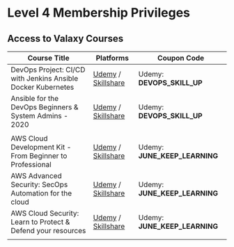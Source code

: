 # Level 4 Membership Privileges

## Access to Valaxy Courses



| Course Title | Platforms | Coupon Code |
|-|-|-|
|DevOps Project: CI/CD with Jenkins Ansible Docker Kubernetes| [Udemy](https://www.udemy.com/course/valaxy-devops/?referralCode=8147A5CF4C8C7D9E253F) / [Skillshare](https://skl.sh/2LsZIAO)  | Udemy: **DEVOPS_SKILL_UP** |
|Ansible for the DevOps Beginners & System Admins - 2020| [Udemy](https://www.udemy.com/course/valaxy-ansible/?referralCode=9F36DC2010AEB6D64263) / [Skillshare](https://skl.sh/2O4b8Ma) | Udemy: **DEVOPS_SKILL_UP** |
| | | |
| AWS Cloud Development Kit - From Beginner to Professional |[Udemy](https://www.udemy.com/course/aws-cloud-development-kit-from-beginner-to-professional/?referralCode=E15D7FB64E417C547579) / [Skillshare](https://www.skillshare.com/r/profile/Kumar/407603333)| Udemy: **JUNE_KEEP_LEARNING** |
|AWS Advanced Security: SecOps Automation for the cloud|[Udemy](https://www.udemy.com/course/aws-cloud-security-proactive-way/?referralCode=71DC542AD4481309A441) / [Skillshare](https://www.skillshare.com/r/profile/Kumar/407603333) | Udemy: **JUNE_KEEP_LEARNING** |
| AWS Cloud Security: Learn to Protect & Defend your resources | [Udemy](https://www.udemy.com/course/aws-cloud-security/?referralCode=B7F1B6C78B45ADAF77A9) / [Skillshare](https://www.skillshare.com/r/profile/Kumar/407603333) | Udemy: **JUNE_KEEP_LEARNING** |
| | |  |



